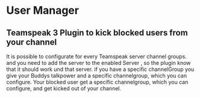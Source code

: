 # User Manager

## Teamspeak 3 Plugin to kick blocked users from your channel

It is possible to configurate for every Teamspeak server channel groups. and you need to add the server to the enabled Server , so the plugin know that it should work und that server. if you have a specific channelGroup you give your Buddys talkpower and a specific channelgroup, which you can configure. Your blocked user get a specific channelgroup, which you can configure, and get kicked out of your channel.
